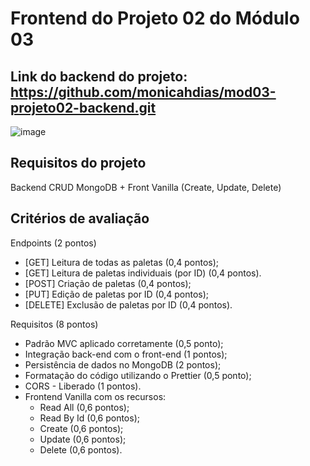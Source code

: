 # Frontend do Projeto 02 do Módulo 03

## Link do backend do projeto: https://github.com/monicahdias/mod03-projeto02-backend.git

![image](https://user-images.githubusercontent.com/97922536/164991345-20360f33-9bf3-4d8d-8a8e-26309edf2ec8.png)

## Requisitos do projeto

Backend CRUD MongoDB + Front Vanilla (Create, Update, Delete)

## Critérios de avaliação

Endpoints (2 pontos)
- [GET] Leitura de todas as paletas (0,4 pontos);
- [GET] Leitura de paletas individuais (por ID) (0,4 pontos).
- [POST] Criação de paletas (0,4 pontos);
- [PUT] Edição de paletas por ID (0,4 pontos);
- [DELETE] Exclusão de paletas por ID (0,4 pontos).

Requisitos (8 pontos)
- Padrão MVC aplicado corretamente (0,5 ponto);
- Integração back-end com o front-end (1 pontos);
- Persistência de dados no MongoDB (2 pontos);
- Formatação do código utilizando o Prettier (0,5 ponto);
- CORS - Liberado (1 pontos).
- Frontend Vanilla com os recursos:
  - Read All (0,6 pontos);
  - Read By Id (0,6 pontos);
  - Create (0,6 pontos);
  - Update (0,6 pontos);
  - Delete (0,6 pontos).
